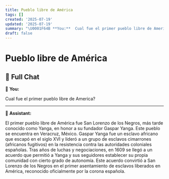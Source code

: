 ```yaml
---
title: Pueblo libre de América
tags: []
created: '2025-07-19'
updated: '2025-07-19'
summary: "\U0001F64B **You:**  Cual fue el primer pueblo libre de America?"
draft: false
---
```


# Pueblo libre de América

## 🧠 Full Chat

🙋 **You:**

Cual fue el primer pueblo libre de America?

---

🤖 **Assistant:**

El primer pueblo libre de América fue San Lorenzo de los Negros, más tarde conocido como Yanga, en honor a su fundador Gaspar Yanga. Este pueblo se encuentra en Veracruz, México. Gaspar Yanga fue un esclavo africano que escapó en el siglo XVI y lideró a un grupo de esclavos cimarrones (africanos fugitivos) en la resistencia contra las autoridades coloniales españolas. Tras años de luchas y negociaciones, en 1609 se llegó a un acuerdo que permitió a Yanga y sus seguidores establecer su propia comunidad con cierto grado de autonomía. Este acuerdo convirtió a San Lorenzo de los Negros en el primer asentamiento de esclavos liberados en América, reconocido oficialmente por la corona española.